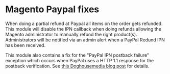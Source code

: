 Magento Paypal fixes
====================

When doing a partial refund at Paypal all items on the order  gets refunded. This module will disable the IPN callback when doing refunds allowing the Magento administrator to manually refund the right product(s).  Administrators will be notified via an admin alert when a PayPal Redund IPN has been received.

This module also contains a fix for the "PayPal IPN postback failure" exception which occurs when PayPal uses a HTTP 1.1 response for the postback verification.  See [this Doghousemedia blog post](http://dhmedia.com.au/article/debugging-paypal-ipn-postback-failures-magento) for details.

